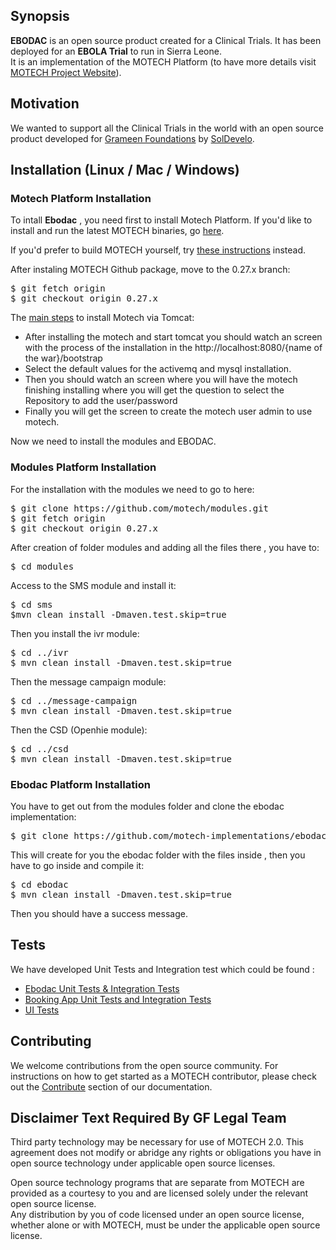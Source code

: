 <html lang="en" class=" is-copy-enabled">
<head prefix="og: http://ogp.me/ns# fb: http://ogp.me/ns/fb# object: http://ogp.me/ns/object# article: http://ogp.me/ns/article# profile: http://ogp.me/ns/profile#">
<meta charset='utf-8'>

<meta http-equiv="X-UA-Compatible" content="IE=edge">
<meta http-equiv="Content-Language" content="en">
<meta name="viewport" content="width=1020">

<link rel="canonical" href="https://github.com/motech-implementations/ebodac/master/README.md" data-pjax-transient>
</head>


<body class="logged-out env-production windows vis-public page-blob">

<article class="markdown-body entry-content" itemprop="text">
<h2>Synopsis</h2>

<b>EBODAC</b> is an open source product created for a Clinical Trials. It has been deployed for an <b>EBOLA Trial</b> to run in Sierra Leone.</br>
It is an implementation of the MOTECH Platform (to have more details visit <a href="http://motechproject.org" >MOTECH Project Website</a>). 

</article>
<article class="markdown-body entry-content" itemprop="text">
<h2>Motivation</h2>
We wanted to support all the Clinical Trials in the world with an open source product developed for <a href="http://www.grameenfoundation.org/" >Grameen Foundations</a> by <a href="www.soldevelo.com">SolDevelo</a>.
</article>
<article class="markdown-body entry-content" itemprop="text">
<h2>Installation (Linux / Mac / Windows)  </h2>
<h3>Motech Platform Installation</h3>


To intall <b>Ebodac</b> , you need first to install Motech Platform. If you'd like to install and run the latest MOTECH binaries, go <a href="http://docs.motechproject.org/en/latest/get_started/installing.html">here</a>.

If you'd prefer to build MOTECH yourself, try <a href="http://docs.motechproject.org/en/latest/development/dev_setup/dev_install.html">these instructions</a> instead.

After instaling MOTECH Github package, move to the 0.27.x branch:

<pre>
$ git fetch origin
$ git checkout origin 0.27.x
</pre>

The <a href="http://docs.motechproject.org/en/latest/development/dev_setup/dev_install.html">main steps</a> to install Motech via Tomcat:
<ul>
<li>
After installing the motech and start tomcat you should watch an screen with the process of the installation in the http://localhost:8080/{name of the war}/bootstrap </li>
<li> Select the default values for the activemq and mysql installation. </li>
<li>Then you should watch an screen where you will have the motech finishing installing where you will get the question to select the Repository to add the user/password </li>
<li>Finally you will get the screen to create the motech user admin to use motech.</li>
</ul>


Now we need to install the modules and EBODAC.

<h3>Modules Platform Installation</h3> 


For the installation with the modules we need to go to here:

<pre>
$ git clone https://github.com/motech/modules.git
$ git fetch origin
$ git checkout origin 0.27.x
</pre>

After creation of folder modules and adding all the files there , you have to:

<pre>
$ cd modules
</pre>

Access to the SMS module  and install it:

<pre>
$ cd sms
$mvn clean install -Dmaven.test.skip=true
</pre>

Then you install the ivr module:

<pre>
$ cd ../ivr
$ mvn clean install -Dmaven.test.skip=true
</pre>

Then the message campaign module:
<pre>
$ cd ../message-campaign
$ mvn clean install -Dmaven.test.skip=true
</pre>

Then the CSD (Openhie module):

<pre>
$ cd ../csd
$ mvn clean install -Dmaven.test.skip=true
</pre>

<h3>Ebodac Platform Installation</h3>

You have to get out from the modules folder and clone the ebodac implementation:

<pre>
$ git clone https://github.com/motech-implementations/ebodac.git
</pre>

This will create for you the ebodac folder with the files inside , then you have to go inside and compile it:

<pre>
$ cd ebodac
$ mvn clean install -Dmaven.test.skip=true
</pre>

Then you should have a success message.
</article>

<article class="markdown-body entry-content" itemprop="text">
<h2>Tests</h2>


We have developed Unit Tests and Integration test which could be found :
<ul>
<li><a href="https://github.com/motech-implementations/ebodac/tree/master/ebodac/src/test/java/org/motechproject/ebodac">Ebodac Unit Tests & Integration Tests</a></li>
<li><a href="https://github.com/motech-implementations/ebodac/tree/master/booking-app/src/test" >Booking App Unit Tests and Integration Tests</a></li>
<li><a href="https://github.com/motech-implementations/ebodac/tree/master/ebodac/src/test/java/org/motechproject/ebodac/uitest">UI Tests</a></li>
</ul>
</article>

<article class="markdown-body entry-content" itemprop="text">
<h2>Contributing</h2>

We welcome contributions from the open source community. For instructions on how to get started as a MOTECH contributor, please check out the <a href="http://docs.motechproject.org/en/latest/contribute/index.html">Contribute</a> section of our documentation.

</article>
<article class="markdown-body entry-content" itemprop="text">
<h2>Disclaimer Text Required By GF Legal Team</h2>


Third party technology may be necessary for use of MOTECH 2.0. This agreement does not modify or abridge any rights or obligations you have in open source technology under applicable open source licenses.</br>

Open source technology programs that are separate from MOTECH are provided as a courtesy to you and are licensed solely under the relevant open source license. </br>
Any distribution by you of code licensed under an open source license, whether alone or with MOTECH, must be under the applicable open source license.


</article>

</body>
</html>
